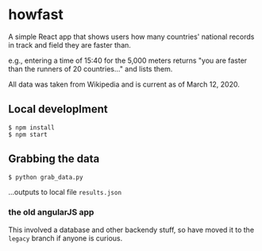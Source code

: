 # howfast



A simple React app that shows users how many countries' national records in track and field they are faster than.

e.g., entering a time of 15:40 for the 5,000 meters returns "you are faster than the runners of 20 countries..." and lists them.

All data was taken from Wikipedia and is current as of March 12, 2020.

## Local developlment

```
$ npm install
$ npm start
```

## Grabbing the data

```
$ python grab_data.py
```

...outputs to local file `results.json`


### the old angularJS app

This involved a database and other backendy stuff, so have moved it to the `legacy`
branch if anyone is curious.
